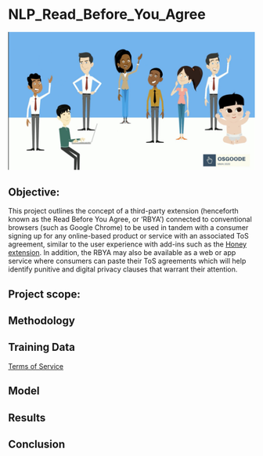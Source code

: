 # NLP_Read_Before_You_Agree

 ![Image description](Osgoode.png)
 
 ## Objective:

 This project outlines the concept of a third-party extension (henceforth known as the Read Before You Agree, or ‘RBYA’) connected to conventional browsers (such as Google Chrome) to be used in tandem with a consumer signing up for any online-based product or service with an associated ToS agreement, similar to the user experience with add-ins such as the [Honey extension](https://www.joinhoney.com/).  In addition, the RBYA may also be available as a web or app service where consumers can paste their ToS agreements which will help identify punitive and digital privacy clauses that warrant their attention.

## Project scope: 
  
 ## Methodology
 ## Training Data
 [Terms of Service](https://tosdr.org/) 
 
 ## Model
 ## Results
 ## Conclusion

